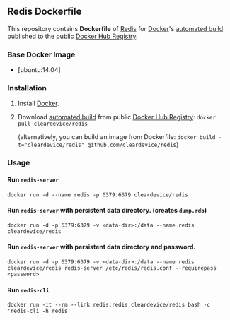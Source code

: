 ## Redis Dockerfile


This repository contains **Dockerfile** of [Redis](http://redis.io/) for [Docker](https://www.docker.com/)'s [automated build](https://registry.hub.docker.com/u/cleardevice/redis/) published to the public [Docker Hub Registry](https://registry.hub.docker.com/).


### Base Docker Image

* [ubuntu:14.04]


### Installation

1. Install [Docker](https://www.docker.com/).

2. Download [automated build](https://registry.hub.docker.com/u/cleardevice/redis/) from public [Docker Hub Registry](https://registry.hub.docker.com/): `docker pull cleardevice/redis`

   (alternatively, you can build an image from Dockerfile: `docker build -t="cleardevice/redis" github.com/cleardevice/redis`)


### Usage

#### Run `redis-server`

    docker run -d --name redis -p 6379:6379 cleardevice/redis

#### Run `redis-server` with persistent data directory. (creates `dump.rdb`)

    docker run -d -p 6379:6379 -v <data-dir>:/data --name redis cleardevice/redis

#### Run `redis-server` with persistent data directory and password.

    docker run -d -p 6379:6379 -v <data-dir>:/data --name redis cleardevice/redis redis-server /etc/redis/redis.conf --requirepass <password>

#### Run `redis-cli`

    docker run -it --rm --link redis:redis cleardevice/redis bash -c 'redis-cli -h redis'
